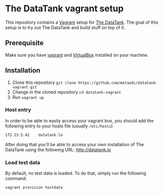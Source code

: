 The DataTank vagrant setup
==========================

This repository contains a [Vagrant](http://www.vagrantup.com/) setup for [The DataTank](http://thedatatank.com/).
The goal of this setup is to try out The DataTank and build stuff on top of it.

## Prerequisite

Make sure you have [vagrant](http://docs.vagrantup.com/v2/installation/) and [VirtualBox](https://www.virtualbox.org/wiki/Downloads) installed on your machine.

## Installation

1. Clone this repository `git clone https://github.com/metaodi/datatank-vagrant.git`
2. Change in the cloned repository `cd datatank-vagrant`
3. Run `vagrant up`

### Host entry

In order to be able to easily access your vagrant box, you should add the following entry to your hosts file (usually `/etc/hosts`)

```bash
172.23.5.42    datatank.lo
```

After doing that you'll be able to access your own installation of The DataTank using the following URL: http://datatank.lo

### Load test data

By default, no test data is loaded. To do that, simply run the following command:

```bash
vagrant provision testdata
```
